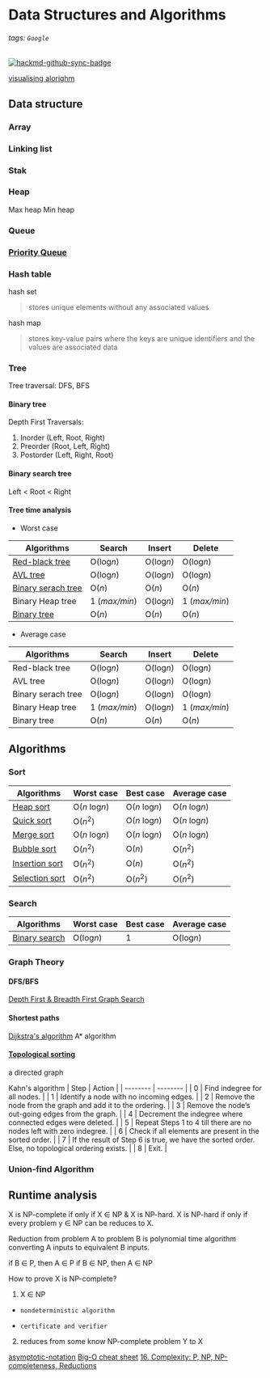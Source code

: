# Data Structures and Algorithms
###### tags: `Google`

[![hackmd-github-sync-badge](https://hackmd.io/Q_2yAYg7SDOIBdxc7hFbDQ/badge)](https://hackmd.io/Q_2yAYg7SDOIBdxc7hFbDQ)

[visualising alorighm](https://visualgo.net/en/sorting)


## Data structure
### Array
### Linking list
### Stak
### Heap
Max heap
Min heap
### Queue
### [Priority Queue](https://ithelp.ithome.com.tw/articles/10269601)
### Hash table
hash set
>stores unique elements without any associated values

hash map
>stores key-value pairs where the keys are unique identifiers and the values are associated data
### Tree
Tree traversal: DFS, BFS

#### Binary tree
Depth First Traversals:
1. Inorder (Left, Root, Right)
2. Preorder (Root, Left, Right)
3. Postorder (Left, Right, Root)

#### Binary search tree
Left < Root < Right


#### Tree time analysis

* Worst case

| Algorithms | Search | Insert | Delete |
| -------- | -------- | -------- | -------- |
| [Red-black tree](https://en.wikipedia.org/wiki/Red%E2%80%93black_tree) |  O(log$n$)  | O(log$n$) | O(log$n$)|
| [AVL tree](https://en.wikipedia.org/wiki/AVL_tree) |  O(log$n$) |  O(log$n$) | O(log$n$) |
| [Binary serach tree](https://en.wikipedia.org/wiki/Binary_search_tree) |  O($n$) | O($n$)  | O($n$) |
| Binary Heap tree |  1 (*max/min*) | O(log$n$)  | 1 (*max/min*) |
| [Binary tree](https://en.wikipedia.org/wiki/Binary_tree) | O($n$)  | O($n$)  | O($n$) |


* Average case

| Algorithms | Search | Insert | Delete |
| -------- | -------- | -------- | -------- |
| Red-black tree |  O(log$n$) |  O(log$n$) | O(log$n$)|
| AVL tree | O(log$n$)  |  O(log$n$)  | O(log$n$) |
| Binary serach tree |  O(log$n$) | O(log$n$)  |O(log$n$) |
| Binary Heap tree |   1 (*max/min*) |  O(log$n$) |  1 (*max/min*) |
| Binary tree |  O($n$) | O($n$)  | O($n$) |





## Algorithms
### Sort

| Algorithms | Worst case | Best case | Average case|
| -------- | -------- | -------- | -------- |
| [Heap sort](https://en.wikipedia.org/wiki/Heapsort) | O($n$ log$n$)  |  O($n$ log$n$)  | O($n$ log$n$)|
| [Quick sort](https://en.wikipedia.org/wiki/Quicksort) | O($n^2$) |  O($n$ log$n$)  | O($n$ log$n$)|
| [Merge sort](https://en.wikipedia.org/wiki/Merge_sort) | O($n$ log$n$) |  O($n$ log$n$)     | O($n$ log$n$)|
| [Bubble sort](https://en.wikipedia.org/wiki/Bubble_sort) | O($n^2$) |  O($n$) |O($n^2$)|
| [Insertion sort](https://en.wikipedia.org/wiki/Insertion_sort)   |   O($n^2$)   |   O($n$)   |O($n^2$)|
| [Selection sort](https://en.wikipedia.org/wiki/Selection_sort)   |   O($n^2$)   | O($n^2$)  |O($n^2$)|


### Search

| Algorithms | Worst case | Best case | Average case |
| -------- | -------- | -------- | -------- |
| [Binary search](https://en.wikipedia.org/wiki/Binary_search_algorithm)    | O(log$n$)     | 1   | O(log$n$)|


### Graph Theory
#### DFS/BFS
[Depth First & Breadth First Graph Search](https://www.youtube.com/watch?v=TIbUeeksXcI&t=567s)

#### Shortest paths
[Dijkstra's algorithm](https://ithelp.ithome.com.tw/articles/10209593)
A\* algorithm

#### [Topological sorting](https://en.wikipedia.org/wiki/Topological_sorting)
a directed graph

Kahn's algorithm
| Step | Action |
| -------- | -------- |
| 0     | Find indegree for all nodes.     |
| 1     | Identify a node with no incoming edges.     |
| 2     | Remove the node from the graph and add it to the ordering.     |
| 3     | Remove the node’s out-going edges from the graph.     |
| 4     | Decrement the indegree where connected edges were deleted.     |
| 5     | Repeat Steps 1 to 4 till there are no nodes left with zero indegree.     |
| 6     | Check if all elements are present in the sorted order.     |
| 7     | If the result of Step 6 is true, we have the sorted order. Else, no topological ordering exists.     |
| 8     | Exit.     |

### Union-find Algorithm

## Runtime analysis

X is NP-complete if only if X $\in$ NP $\&$ X is NP-hard.
X is NP-hard if only if every problem y $\in$ NP can be reduces to X.

Reduction from problem A to problem B is polynomial time algorithm converting A inputs to equivalent B inputs.

if B $\in$ P, then A $\in$ P
if B $\in$ NP, then A $\in$ NP

How to prove X is NP-complete?
1. X $\in$ NP
*     nondeterministic algorithm
*     certificate and verifier

2. reduces from some know NP-complete problem Y to X


[asymptotic-notation](https://www.khanacademy.org/computing/computer-science/algorithms/asymptotic-notation/a/asymptotic-notation)
[Big-O cheat sheet](https://www.bigocheatsheet.com/)
[16. Complexity: P, NP, NP-completeness, Reductions](https://www.youtube.com/watch?v=eHZifpgyH_4)


